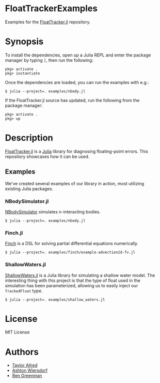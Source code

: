 # FloatTrackerExamples

Examples for the [FloatTracker.jl](https://github.com/tcallred/FloatTracker.jl) repository.

# Synopsis

To install the dependencies, open up a Julia REPL and enter the package manager by typing `]`, then run the following:

```
pkg> activate .
pkg> instantiate
```

Once the dependencies are loaded, you can run the examples with e.g.:

```
$ julia --project=. examples/nbody.jl
```

If the FloatTracker.jl source has updated, run the following from the package manager:

```
pkg> activate .
pkg> up
```

# Description

[FloatTracker.jl](https://github.com/tcallred/FloatTracker.jl) is a [Julia](https://julialang.org) library for diagnosing floating-point errors. This repository showcases how it can be used.

## Examples

We've created several examples of our library in action, most utilizing existing Julia packages.

### NBodySimulator.jl

[NBodySimulator](https://github.com/SciML/NBodySimulator.jl) simulates n-interacting bodies.

```
$ julia --project=. examples/nbody.jl
```

### Finch.jl

[Finch](https://github.com/paralab/finch) is a DSL for solving partial differential equations numerically.

```
$ julia --project=. examples/finch/example-advection2d-fv.jl
```

### ShallowWaters.jl

[ShallowWaters.jl](https://github.com/milankl/shallowwaters.jl) is a Julia library for simulating a shallow water model. The interesting thing with this project is that the type of float used in the simulation has been parameterized, allowing us to easily inject our `TrackedFloat` type.

```
$ julia --project=. examples/shallow_waters.jl
```

# License

MIT License

# Authors

 - [Taylor Allred](https://github.com/tcallred)
 - [Ashton Wiersdorf](https://github.com/ashton314)
 - [Ben Greenman](https://github.com/bennn)
